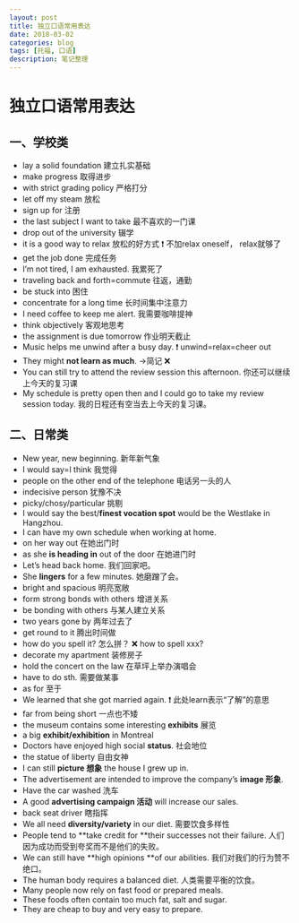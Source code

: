 ```yaml
---
layout: post
title: 独立口语常用表达
date: 2018-03-02
categories: blog
tags: [托福, 口语]
description: 笔记整理
---
```

# 独立口语常用表达
## 一、学校类
- lay a solid foundation 建立扎实基础
- make progress 取得进步
- with strict grading policy 严格打分
- let off my steam 放松
-  sign up for 注册
- the last subject I want to take 最不喜欢的一门课
- drop out of the university 辍学
- it is a good way to relax 放松的好方式 ❗️ 不加relax oneself， relax就够了
- get the job done 完成任务
-  I’m not tired, I am exhausted. 我累死了
-  traveling back and forth=commute 往返，通勤
- be stuck into 困住
- concentrate for a long time 长时间集中注意力
- I need coffee to keep me alert. 我需要咖啡提神
- think objectively 客观地思考
- the assignment is due tomorrow 作业明天截止
-  Music helps me unwind after a busy day. ❗️ unwind=relax=cheer out
-  They might **not learn as much**. →简记 ❌ 
-  You can still try to attend the review session this afternoon. 你还可以继续上今天的复习课
- My schedule is pretty open then and I could go to take my review session today. 我的日程还有空当去上今天的复习课。

## 二、日常类
- New year, new beginning. 新年新气象
- I would say=I think 我觉得
-  people on the other end of the telephone 电话另一头的人
- indecisive person 犹豫不决
- picky/chosy/particular 挑剔
- I would say the best/**finest vocation spot** would be the Westlake in Hangzhou.
- I can have my own schedule when working at home.
- on her way out 在她出门时
- as she **is heading in** out of the door 在她进门时
- Let’s head back home. 我们回家吧。
- She **lingers** for a few minutes. 她磨蹭了会。
-  bright and spacious 明亮宽敞
- form strong bonds with others 增进关系
- be bonding with others 与某人建立关系
- two years gone by 两年过去了
- get round to it 腾出时间做
- how do you spell it? 怎么拼？ ❌ how to spell xxx?
- decorate my apartment 装修房子
- hold the concert on the law 在草坪上举办演唱会
- have to do sth. 需要做某事
- as for 至于
- We learned that she got married again. ❗️ 此处learn表示“了解”的意思
-  far from being short 一点也不矮
- the museum contains some interesting **exhibits** 展览
- a big **exhibit/exhibition** in Montreal
- Doctors have enjoyed high social **status**. 社会地位
- the statue of liberty 自由女神
- I can still **picture 想象** the house I grew up in.
- The advertisement are intended to improve the company’s **image 形象**.
- Have the car washed 洗车
- A good **advertising campaign 活动** will increase our sales.
- back seat driver 瞎指挥
- We all need **diversity/variety** in our diet. 需要饮食多样性
- People tend to **take credit for **their successes not their failure. 人们因为成功而受到夸奖而不是他们的失败。
- We can still have **high opinions **of our abilities. 我们对我们的行为赞不绝口。
- The human body requires a balanced diet. 人类需要平衡的饮食。
- Many people now rely on fast food or prepared meals.
- These foods often contain too much fat, salt and sugar.
- They are cheap to buy and very easy to prepare.
